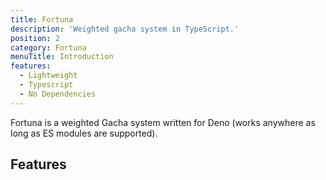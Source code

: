 ```yaml
---
title: Fortuna
description: 'Weighted gacha system in TypeScript.'
position: 2
category: Fortuna
menuTitle: Introduction
features:
  - Lightweight
  - Typescript
  - No Dependencies
---
```


Fortuna is a weighted Gacha system written for Deno (works anywhere as long as
ES modules are supported).

## Features

<list :items="features"></list>
